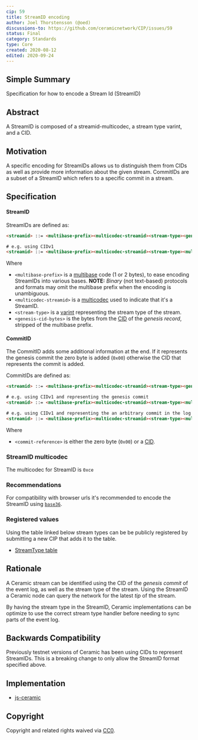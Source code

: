 ```yaml
---
cip: 59
title: StreamID encoding
author: Joel Thorstensson (@oed)
discussions-to: https://github.com/ceramicnetwork/CIP/issues/59
status: Final
category: Standards
type: Core
created: 2020-08-12
edited: 2020-09-24
---
```


## Simple Summary

Specification for how to encode a Stream Id (StreamID)


## Abstract
A StreamID is composed of a streamid-multicodec, a stream type varint, and a CID.


## Motivation
A specific encoding for StreamIDs allows us to distinguish them from CIDs as well as provide more information about the given stream. CommitIDs are a subset of a StreamID which refers to a specific commit in a stream.


## Specification
#### StreamID

StreamIDs are defined as:

```html
<streamid> ::= <multibase-prefix><multicodec-streamid><stream-type><genesis-cid-bytes>

# e.g. using CIDv1
<streamid> ::= <multibase-prefix><multicodec-streamid><stream-type><multicodec-cidv1><multicodec-content-type><multihash-content-address>
```

Where

- `<multibase-prefix>` is a [multibase](https://github.com/multiformats/multibase) code (1 or 2 bytes), to ease encoding StreamIDs into various bases. **NOTE:** *Binary* (not text-based) protocols and formats may omit the multibase prefix when the encoding is unambiguous.
- `<multicodec-streamid>` is a [multicodec](https://github.com/multiformats/multicodec) used to indicate that it's a StreamID.
- `<stream-type>` is a [varint](https://github.com/multiformats/unsigned-varint) representing the stream type of the stream.
- `<genesis-cid-bytes>` is the bytes from the [CID](https://github.com/multiformats/cid) of the *genesis record*,  stripped of the multibase prefix.

#### CommitID

The CommitID adds some additional information at the end. If it represents the genesis commit the zero byte is added (`0x00`) otherwise the CID that represents the commit is added.

CommitIDs are defined as:

```html
<streamid> ::= <multibase-prefix><multicodec-streamid><stream-type><genesis-cid-bytes><commit-reference>

# e.g. using CIDv1 and representing the genesis commit
<streamid> ::= <multibase-prefix><multicodec-streamid><stream-type><multicodec-cidv1><multicodec-content-type><multihash-content-address><0x00>

# e.g. using CIDv1 and representing the an arbitrary commit in the log
<streamid> ::= <multibase-prefix><multicodec-streamid><stream-type><multicodec-cidv1><multicodec-content-type-1><multihash-content-address-1><multicodec-cidv1><multicodec-content-type-2><multihash-content-address-2>

```

Where

- `<commit-reference>` is either the zero byte (`0x00`) or a [CID](https://github.com/multiformats/cid).

### StreamID multicodec
The multicodec for StreamID is `0xce`

### Recommendations 
For compatibility with browser urls it's recommended to encode the StreamID using [`base36`](https://github.com/multiformats/multibase).

### Registered values
Using the table linked below stream types can be be publicly registered by submitting a new CIP that adds it to the table.

* [StreamType table](./tables/streamtypes.csv)

## Rationale
A Ceramic stream can be identified using the CID of the *genesis commit* of the event log, as well as the stream type of the stream. Using the StreamID a Ceramic node can query the network for the latest *tip* of the stream. 

By having the stream type in the StreamID, Ceramic implementations can be optimize to use the correct stream type handler before needing to sync parts of the event log.


## Backwards Compatibility
Previously testnet versions of Ceramic has been using CIDs to represent StreamIDs. This is a breaking change to only allow the StreamID format specified above.


## Implementation
* [js-ceramic](https://github.com/ceramicnetwork/js-ceramic)


## Copyright
Copyright and related rights waived via [CC0](https://creativecommons.org/publicdomain/zero/1.0/).
